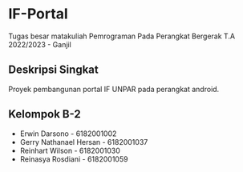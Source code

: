 # IF-Portal
Tugas besar matakuliah Pemrograman Pada Perangkat Bergerak T.A 2022/2023 - Ganjil

## Deskripsi Singkat
Proyek pembangunan portal IF UNPAR pada perangkat android.

## Kelompok B-2
* Erwin Darsono - 6182001002
* Gerry Nathanael Hersan - 6182001037
* Reinhart Wilson - 6182001030
* Reinasya Rosdiani - 6182001059
